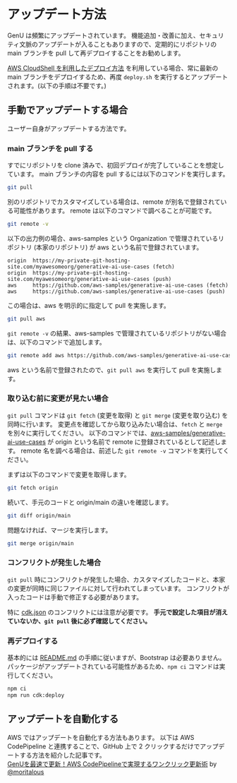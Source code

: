 # アップデート方法

GenU は頻繁にアップデートされています。
機能追加・改善に加え、セキュリティ文脈のアップデートが入ることもありますので、定期的にリポジトリの main ブランチを pull して再デプロイすることをお勧めします。

[AWS CloudShell を利用したデプロイ方法](./DEPLOY_ON_CLOUDSHELL.md) を利用している場合、常に最新の main ブランチをデプロイするため、再度 `deploy.sh` を実行するとアップデートされます。(以下の手順は不要です。)

## 手動でアップデートする場合

ユーザー自身がアップデートする方法です。

### main ブランチを pull する

すでにリポジトリを clone 済みで、初回デプロイが完了していることを想定しています。
main ブランチの内容を pull するには以下のコマンドを実行します。

```bash
git pull
```

別のリポジトリでカスタマイズしている場合は、remote が別名で登録されている可能性があります。
remote は以下のコマンドで調べることが可能です。

```bash
git remote -v
```

以下の出力例の場合、aws-samples という Organization で管理されているリポジトリ (本家のリポジトリ) が aws という名前で登録されています。

```
origin  https://my-private-git-hosting-site.com/myawesomeorg/generative-ai-use-cases (fetch)
origin  https://my-private-git-hosting-site.com/myawesomeorg/generative-ai-use-cases (push)
aws     https://github.com/aws-samples/generative-ai-use-cases (fetch)
aws     https://github.com/aws-samples/generative-ai-use-cases (push)
```

この場合は、aws を明示的に指定して pull を実施します。

```bash
git pull aws
```

`git remote -v` の結果、aws-samples で管理されているリポジトリがない場合は、以下のコマンドで追加します。

```bash
git remote add aws https://github.com/aws-samples/generative-ai-use-cases
```

aws という名前で登録されたので、`git pull aws` を実行して pull を実施します。

### 取り込む前に変更が見たい場合

`git pull` コマンドは `git fetch` (変更を取得) と `git merge` (変更を取り込む) を同時に行います。
変更点を確認してから取り込みたい場合は、`fetch` と `merge` を別々に実行してください。
以下のコマンドでは、[aws-samples/generative-ai-use-cases](https://github.com/aws-samples/generative-ai-use-cases) が origin という名前で remote に登録されているとして記述します。
remote 名を調べる場合は、前述した `git remote -v` コマンドを実行してください。

まずは以下のコマンドで変更を取得します。

```bash
git fetch origin
```

続いて、手元のコードと origin/main の違いを確認します。

```bash
git diff origin/main
```

問題なければ、マージを実行します。

```bash
git merge origin/main
```

### コンフリクトが発生した場合

`git pull` 時にコンフリクトが発生した場合、カスタマイズしたコードと、本家の変更が同時に同じファイルに対して行われてしまっています。
コンフリクトが入ったコードは手動で修正する必要があります。

特に [cdk.json](/packages/cdk/cdk.json) のコンフリクトには注意が必要です。
**手元で設定した項目が消えていないか、`git pull` 後に必ず確認してください。**

### 再デプロイする

基本的には [README.md](/README.md) の手順に従いますが、Bootstrap は必要ありません。
パッケージがアップデートされている可能性があるため、`npm ci` コマンドは実行してください。

```bash
npm ci
npm run cdk:deploy
```

## アップデートを自動化する

AWS ではアップデートを自動化する方法もあります。
以下は AWS CodePipeline と連携することで、GitHub 上で 2 クリックするだけでアップデートする方法を紹介した記事です。  
[GenUを最速で更新！AWS CodePipelineで実現するワンクリック更新術](https://qiita.com/moritalous/items/9ade46091a60030415e0) by [@moritalous](https://x.com/moritalous)
